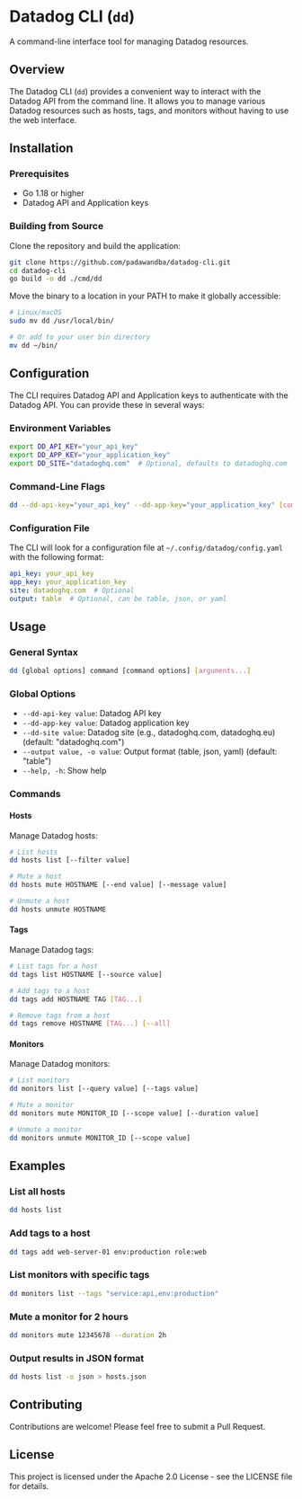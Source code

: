 # Datadog CLI (`dd`)

A command-line interface tool for managing Datadog resources.

## Overview

The Datadog CLI (`dd`) provides a convenient way to interact with the Datadog API from the command line. It allows you to manage various Datadog resources such as hosts, tags, and monitors without having to use the web interface.

## Installation

### Prerequisites

- Go 1.18 or higher
- Datadog API and Application keys

### Building from Source

Clone the repository and build the application:

```bash
git clone https://github.com/padawandba/datadog-cli.git
cd datadog-cli
go build -o dd ./cmd/dd
```

Move the binary to a location in your PATH to make it globally accessible:

```bash
# Linux/macOS
sudo mv dd /usr/local/bin/

# Or add to your user bin directory
mv dd ~/bin/
```

## Configuration

The CLI requires Datadog API and Application keys to authenticate with the Datadog API. You can provide these in several ways:

### Environment Variables

```bash
export DD_API_KEY="your_api_key"
export DD_APP_KEY="your_application_key"
export DD_SITE="datadoghq.com"  # Optional, defaults to datadoghq.com
```

### Command-Line Flags

```bash
dd --dd-api-key="your_api_key" --dd-app-key="your_application_key" [command]
```

### Configuration File

The CLI will look for a configuration file at `~/.config/datadog/config.yaml` with the following format:

```yaml
api_key: your_api_key
app_key: your_application_key
site: datadoghq.com  # Optional
output: table  # Optional, can be table, json, or yaml
```

## Usage

### General Syntax

```bash
dd [global options] command [command options] [arguments...]
```

### Global Options

- `--dd-api-key value`: Datadog API key
- `--dd-app-key value`: Datadog application key
- `--dd-site value`: Datadog site (e.g., datadoghq.com, datadoghq.eu) (default: "datadoghq.com")
- `--output value, -o value`: Output format (table, json, yaml) (default: "table")
- `--help, -h`: Show help

### Commands

#### Hosts

Manage Datadog hosts:

```bash
# List hosts
dd hosts list [--filter value]

# Mute a host
dd hosts mute HOSTNAME [--end value] [--message value]

# Unmute a host
dd hosts unmute HOSTNAME
```

#### Tags

Manage Datadog tags:

```bash
# List tags for a host
dd tags list HOSTNAME [--source value]

# Add tags to a host
dd tags add HOSTNAME TAG [TAG...]

# Remove tags from a host
dd tags remove HOSTNAME [TAG...] [--all]
```

#### Monitors

Manage Datadog monitors:

```bash
# List monitors
dd monitors list [--query value] [--tags value]

# Mute a monitor
dd monitors mute MONITOR_ID [--scope value] [--duration value]

# Unmute a monitor
dd monitors unmute MONITOR_ID [--scope value]
```

## Examples

### List all hosts

```bash
dd hosts list
```

### Add tags to a host

```bash
dd tags add web-server-01 env:production role:web
```

### List monitors with specific tags

```bash
dd monitors list --tags "service:api,env:production"
```

### Mute a monitor for 2 hours

```bash
dd monitors mute 12345678 --duration 2h
```

### Output results in JSON format

```bash
dd hosts list -o json > hosts.json
```

## Contributing

Contributions are welcome! Please feel free to submit a Pull Request.

## License

This project is licensed under the Apache 2.0 License - see the LICENSE file for details. 